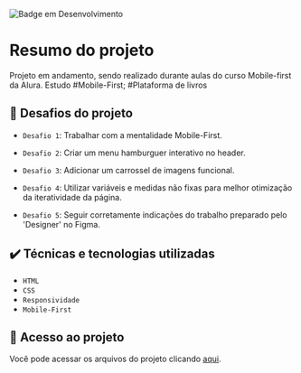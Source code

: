 ![Badge em Desenvolvimento](http://img.shields.io/static/v1?label=STATUS&message=EM%20DESENVOLVIMENTO&color=GREEN&style=for-the-badge)

# Resumo do projeto
Projeto em andamento, sendo realizado durante aulas do curso Mobile-first da Alura. Estudo #Mobile-First; #Plataforma de livros 

## 🔨 Desafios do projeto

- `Desafio 1`: Trabalhar com a mentalidade Mobile-First.

- `Desafio 2`: Criar um menu hamburguer interativo no header.

- `Desafio 3`: Adicionar um carrossel de imagens funcional.

- `Desafio 4`: Utilizar variáveis e medidas não fixas para melhor otimização da iteratividade da página.

- `Desafio 5`: Seguir corretamente indicações do trabalho preparado pelo 'Designer' no Figma.

## ✔️ Técnicas e tecnologias utilizadas

- ``HTML``
- ``CSS``
- ``Responsividade``
- ``Mobile-First``

## 📁 Acesso ao projeto
Você pode acessar os arquivos do projeto clicando [aqui](https://github.com/RupertTheFish/alurabooks).
